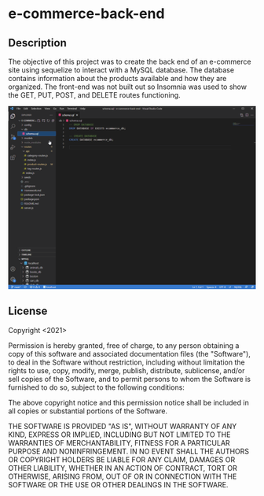 # e-commerce-back-end

## Description

The objective of this project was to create the back end of an e-commerce site using sequelize to interact with a MySQL database. The database contains information about the products available and how they are organized. The front-end was not built out so Insomnia was used to show the GET, PUT, POST, and DELETE routes functioning. 


![video of program](https://github.com/nzerr57/e-commerce-back-end/blob/2d573b6d1406cf42ebe7d623ee64ba68f08f2016/demo-video.gif)

## License

Copyright <2021> <nzerr57>

Permission is hereby granted, free of charge, to any person obtaining a copy of this software and associated documentation files (the "Software"), to deal in the Software without restriction, including without limitation the rights to use, copy, modify, merge, publish, distribute, sublicense, and/or sell copies of the Software, and to permit persons to whom the Software is furnished to do so, subject to the following conditions:

The above copyright notice and this permission notice shall be included in all copies or substantial portions of the Software.

THE SOFTWARE IS PROVIDED "AS IS", WITHOUT WARRANTY OF ANY KIND, EXPRESS OR IMPLIED, INCLUDING BUT NOT LIMITED TO THE WARRANTIES OF MERCHANTABILITY, FITNESS FOR A PARTICULAR PURPOSE AND NONINFRINGEMENT. IN NO EVENT SHALL THE AUTHORS OR COPYRIGHT HOLDERS BE LIABLE FOR ANY CLAIM, DAMAGES OR OTHER LIABILITY, WHETHER IN AN ACTION OF CONTRACT, TORT OR OTHERWISE, ARISING FROM, OUT OF OR IN CONNECTION WITH THE SOFTWARE OR THE USE OR OTHER DEALINGS IN THE SOFTWARE.

